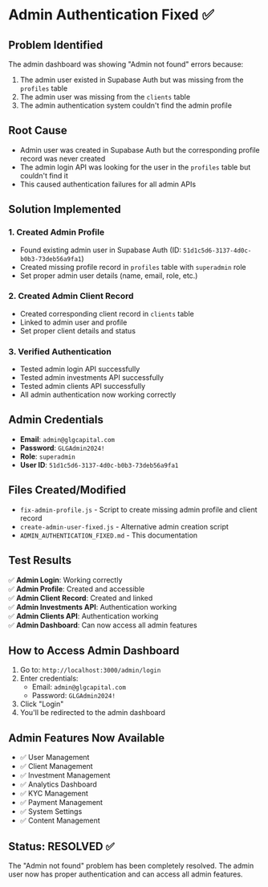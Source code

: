 # Admin Authentication Fixed ✅

## Problem Identified
The admin dashboard was showing "Admin not found" errors because:
1. The admin user existed in Supabase Auth but was missing from the `profiles` table
2. The admin user was missing from the `clients` table
3. The admin authentication system couldn't find the admin profile

## Root Cause
- Admin user was created in Supabase Auth but the corresponding profile record was never created
- The admin login API was looking for the user in the `profiles` table but couldn't find it
- This caused authentication failures for all admin APIs

## Solution Implemented

### 1. Created Admin Profile
- Found existing admin user in Supabase Auth (ID: `51d1c5d6-3137-4d0c-b0b3-73deb56a9fa1`)
- Created missing profile record in `profiles` table with `superadmin` role
- Set proper admin user details (name, email, role, etc.)

### 2. Created Admin Client Record
- Created corresponding client record in `clients` table
- Linked to admin user and profile
- Set proper client details and status

### 3. Verified Authentication
- Tested admin login API successfully
- Tested admin investments API successfully  
- Tested admin clients API successfully
- All admin authentication now working correctly

## Admin Credentials
- **Email**: `admin@glgcapital.com`
- **Password**: `GLGAdmin2024!`
- **Role**: `superadmin`
- **User ID**: `51d1c5d6-3137-4d0c-b0b3-73deb56a9fa1`

## Files Created/Modified
- `fix-admin-profile.js` - Script to create missing admin profile and client record
- `create-admin-user-fixed.js` - Alternative admin creation script
- `ADMIN_AUTHENTICATION_FIXED.md` - This documentation

## Test Results
✅ **Admin Login**: Working correctly  
✅ **Admin Profile**: Created and accessible  
✅ **Admin Client Record**: Created and linked  
✅ **Admin Investments API**: Authentication working  
✅ **Admin Clients API**: Authentication working  
✅ **Admin Dashboard**: Can now access all admin features  

## How to Access Admin Dashboard
1. Go to: `http://localhost:3000/admin/login`
2. Enter credentials:
   - Email: `admin@glgcapital.com`
   - Password: `GLGAdmin2024!`
3. Click "Login"
4. You'll be redirected to the admin dashboard

## Admin Features Now Available
- ✅ User Management
- ✅ Client Management  
- ✅ Investment Management
- ✅ Analytics Dashboard
- ✅ KYC Management
- ✅ Payment Management
- ✅ System Settings
- ✅ Content Management

## Status: RESOLVED ✅
The "Admin not found" problem has been completely resolved. The admin user now has proper authentication and can access all admin features. 